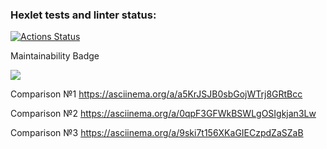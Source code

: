 ### Hexlet tests and linter status:
[![Actions Status](https://github.com/Rodion94/frontend-project-lvl2/workflows/hexlet-check/badge.svg)](https://github.com/Rodion94/frontend-project-lvl2/actions)

Maintainability Badge

<a href="https://codeclimate.com/github/Rodion94/frontend-project-lvl2/maintainability"><img src="https://api.codeclimate.com/v1/badges/b14662b828f5193e0d36/maintainability" /></a>

Comparison №1
  https://asciinema.org/a/a5KrJSJB0sbGojWTrj8GRtBcc

Comparison №2
  https://asciinema.org/a/0qpF3GFWkBSWLgOSIgkjan3Lw

Comparison №3
  https://asciinema.org/a/9ski7t156XKaGIECzpdZaSZaB
